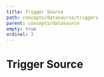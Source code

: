 ```yaml
---
title: Trigger Source
path: concepts/datasource/triggers
parent: concepts/datasource
empty: true
ordinal: 3
---
```


# Trigger Source
